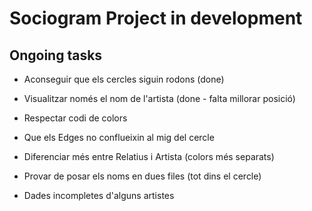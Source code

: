 # Sociogram Project in development

## Ongoing tasks
* Aconseguir que els cercles siguin rodons (done)
* Visualitzar només el nom de l'artista (done - falta millorar posició)
* Respectar codi de colors
* Que els Edges  no conflueixin al mig del cercle
* Diferenciar més entre Relatius i Artista (colors més separats)

* Provar de posar els noms en dues files (tot dins el cercle)
* Dades incompletes d'alguns artistes
